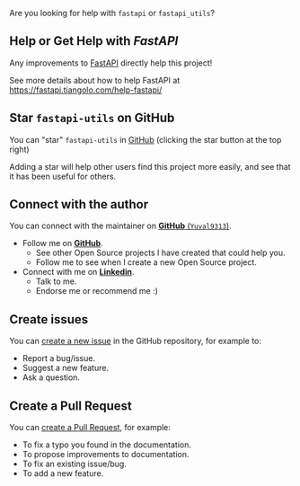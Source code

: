 Are you looking for help with `fastapi` or `fastapi_utils`?

## Help or Get Help with *FastAPI*

Any improvements to <a href="https://fastapi.tiangolo.com/" target="blank">FastAPI</a>
directly help this project!

See more details about how to help FastAPI at
<a href="https://fastapi.tiangolo.com/help-fastapi/" target="blank">https://fastapi.tiangolo.com/help-fastapi/</a>


## Star `fastapi-utils` on GitHub

You can "star" `fastapi-utils` in [GitHub](https://github.com/dmontagu/fastapi-utils) (clicking the star button at the top right)

Adding a star will help other users find this project more easily, and see that it has been useful for others.


## Connect with the author

You can connect with the maintainer on
[**GitHub** (`Yuval9313`)](https://github.com/yuval9313).

* Follow me on [**GitHub**](https://github.com/yuval9313).
    * See other Open Source projects I have created that could help you.
    * Follow me to see when I create a new Open Source project.
* Connect with me on [**Linkedin**](https://www.linkedin.com/in/levi-yuval-b50a73183/).
    * Talk to me.
    * Endorse me or recommend me :)


## Create issues

You can <a href="https://github.com/dmontagu/fastapis-utils/issues/new/choose" class="external-link" target="_blank">create a new issue</a> in the GitHub repository, for example to:

* Report a bug/issue.
* Suggest a new feature.
* Ask a question.


## Create a Pull Request

You can <a href="https://github.com/dmontagu/fastapi-utils" class="external-link" target="_blank">create a Pull Request</a>, for example:

* To fix a typo you found in the documentation.
* To propose improvements to documentation.
* To fix an existing issue/bug.
* To add a new feature.
